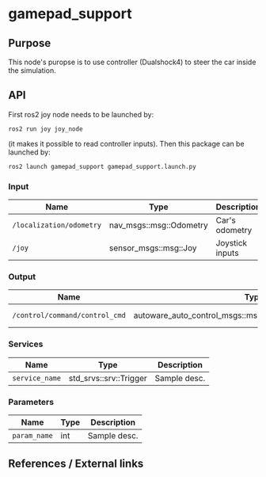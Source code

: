 # gamepad_support

## Purpose

This node's puropse is to use controller (Dualshock4) to steer the car inside the simulation.

## API

First ros2 joy node needs to be launched by:

    ros2 run joy joy_node

(it makes it possible to read controller inputs).
Then this package can be launched by:

    ros2 launch gamepad_support gamepad_support.launch.py

### Input

| Name                     | Type                    | Description     |
| ------------------------ | ----------------------- | --------------- |
| `/localization/odometry` | nav_msgs::msg::Odometry | Car's odometry  |
| `/joy`                   | sensor_msgs::msg::Joy   | Joystick inputs |

### Output

| Name                           | Type                                                    | Description       |
| ------------------------------ | ------------------------------------------------------- | ----------------- |
| `/control/command/control_cmd` | autoware_auto_control_msgs::msg::AckermannControlCommand | Steering commands |

### Services

| Name           | Type                   | Description  |
| -------------- | ---------------------- | ------------ |
| `service_name` | std_srvs::srv::Trigger | Sample desc. |

### Parameters

| Name                    | Type | Description  |
| ----------------------- | ---- | ------------ |
| `param_name`            | int  | Sample desc. |

## References / External links
<!-- Optional -->

